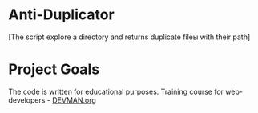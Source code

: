 # Anti-Duplicator

[The script explore a directory and returns duplicate fileы with their path]

# Project Goals

The code is written for educational purposes. Training course for web-developers - [DEVMAN.org](https://devman.org)
